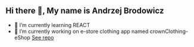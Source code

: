 ## Hi there 👋, My name is Andrzej Brodowicz 

- 🌱 I’m currently learning REACT
- 🔭 I’m currently working on e-store clothing app named crownClothing-eShop [See repo](https://github.com/andbroz/crownClothing-eShop)

<!--
**andbroz/andbroz** is a ✨ _special_ ✨ repository because its `README.md` (this file) appears on your GitHub profile.

Here are some ideas to get you started:

- 🔭 I’m currently working on ...
- 🌱 I’m currently learning ...
- 👯 I’m looking to collaborate on ...
- 🤔 I’m looking for help with ...
- 💬 Ask me about ...
- 📫 How to reach me: ...
- 😄 Pronouns: ...
- ⚡ Fun fact: ...
-->
